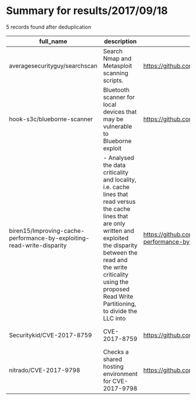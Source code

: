 
# Summary for results/2017/09/18
    
5 records found after deduplication

| full_name | description | html_url | matched_list | matched_count | pushed_at | size | stargazers_count | language | forks_count | vul_ids |
|------------------------------------------------------------------------|-----------------------------------------------------------------------------------------------------------------------------------------------------------------------------------------------------------------------------------------------------------------|-------------------------------------------------------------------------------------------|----------------------------------|-----------------|---------------------------|--------|--------------------|------------|---------------|-------------------|
| averagesecurityguy/searchscan | Search Nmap and Metasploit scanning scripts. | https://github.com/averagesecurityguy/searchscan | ['metasploit module OR payload'] | 1 | 2017-09-18 19:22:43+00:00 | 18 | 47 | Go | 12 | [] |
| hook-s3c/blueborne-scanner | Bluetooth scanner for local devices that may be vulnerable to Blueborne exploit | https://github.com/hook-s3c/blueborne-scanner | ['exploit'] | 1 | 2017-09-18 11:16:16+00:00 | 12 | 130 | Python | 62 | [] |
| biren15/Improving-cache-performance-by-exploiting-read-write-disparity | - Analysed the data criticality and locality, i.e. cache lines that read versus the cache lines that are only written and exploited the disparity between the read and the write criticality using the proposed Read Write Partitioning, to divide the LLC into | https://github.com/biren15/Improving-cache-performance-by-exploiting-read-write-disparity | ['exploit'] | 1 | 2017-09-18 00:27:19+00:00 | 1931 | 3 | C | 1 | [] |
| Securitykid/CVE-2017-8759 | CVE-2017-8759 | https://github.com/Securitykid/CVE-2017-8759 | ['cve-2'] | 1 | 2017-09-18 05:35:58+00:00 | 0 | 0 | | 0 | ['CVE-2017-8759'] |
| nitrado/CVE-2017-9798 | Checks a shared hosting environment for CVE-2017-9798 | https://github.com/nitrado/CVE-2017-9798 | ['cve-2'] | 1 | 2017-09-18 15:38:40+00:00 | 2 | 3 | Python | 2 | ['CVE-2017-9798'] |
